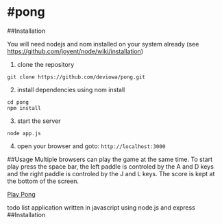 #pong
====

##Installation

You will need nodejs and nom installed on your system already (see https://github.com/joyent/node/wiki/installation)

1. clone the repository
```
git clone https://github.com/deviowa/pong.git
```

2. install dependencies using nom install
```
cd pong
npm install
```

3. start the server
```
node app.js
```

4. open your browser and goto: `http://localhost:3000`


##Usage 
Multiple browsers can play the game at the same time. To start play press the space bar, the left paddle is controled by the A and D keys and the right paddle is controled by the J and L keys. The score is kept at the bottom of the screen.

[Play Pong](http://pong.deviowa.com)


todo list application written in javascript using node.js and express
##Installation
